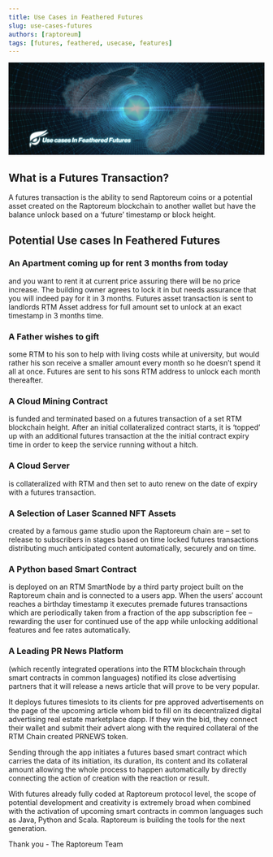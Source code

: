 ```yaml
---
title: Use Cases in Feathered Futures
slug: use-cases-futures
authors: [raptoreum]
tags: [futures, feathered, usecase, features]
---
```


![Futures Use Cases Banner](./use-cases-in-feathered-futures.png)

## What is a Futures Transaction?

A futures transaction is the ability to send Raptoreum coins or a potential asset created on the Raptoreum blockchain to another wallet but have the balance unlock based on a ‘future’ timestamp or block height.

## Potential Use cases In Feathered Futures

### An Apartment coming up for rent 3 months from today

and you want to rent it at current price assuring there will be no price increase. The building owner agrees to lock it in but needs assurance that you will indeed pay for it in 3 months. Futures asset transaction is sent to landlords RTM Asset address for full amount set to unlock at an exact timestamp in 3 months time.

### A Father wishes to gift

some RTM to his son to help with living costs while at university, but would rather his son receive a smaller amount every month so he doesn’t spend it all at once. Futures are sent to his sons RTM address to unlock each month thereafter.

<!--truncate-->

### A Cloud Mining Contract

is funded and terminated based on a futures transaction of a set RTM blockchain height. After an initial collateralized contract starts, it is ‘topped’ up with an additional futures transaction at the the initial contract expiry time in order to keep the service running without a hitch.

### A Cloud Server

is collateralized with RTM and then set to auto renew on the date of expiry with a futures transaction.

### A Selection of Laser Scanned NFT Assets

created by a famous game studio upon the Raptoreum chain are – set to release to subscribers in stages based on time locked futures transactions distributing much anticipated content automatically, securely and on time.

### A Python based Smart Contract

is deployed on an RTM SmartNode by a third party project built on the Raptoreum chain and is connected to a users app. When the users’ account reaches a birthday timestamp it executes premade futures transactions which are periodically taken from a fraction of the app subscription fee – rewarding the user for continued use of the app while unlocking additional features and fee rates automatically.

### A Leading PR News Platform

(which recently integrated operations into the RTM blockchain through smart contracts in common languages) notified its close advertising partners that it will release a news article that will prove to be very popular.

It deploys futures timeslots to its clients for pre approved advertisements on the page of the upcoming article whom bid to fill on its decentralized digital advertising real estate marketplace dapp. If they win the bid,  they connect their wallet and submit their advert along with the required collateral of the RTM Chain created PRNEWS token.

Sending through the app initiates a futures based smart contract which carries the data of its initiation, its duration, its content and its collateral amount allowing the whole process to happen automatically by directly connecting the action of creation with the reaction or result.

With futures already fully coded at Raptoreum protocol level, the scope of potential development and creativity is extremely broad when combined with the activation of upcoming smart contracts in common languages such as Java, Python and Scala.  Raptoreum is building the tools for the next generation.

Thank you \- The Raptoreum Team
